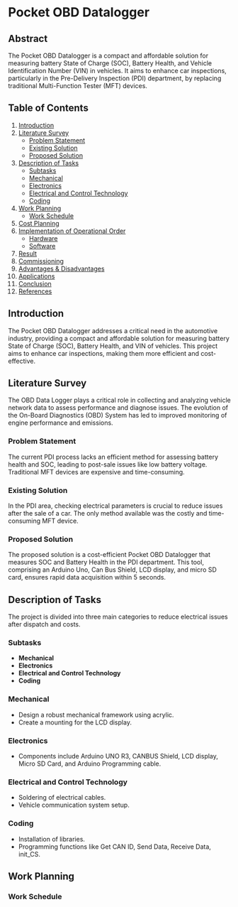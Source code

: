 # Pocket OBD Datalogger

## Abstract
The Pocket OBD Datalogger is a compact and affordable solution for measuring battery State of Charge (SOC), Battery Health, and Vehicle Identification Number (VIN) in vehicles. It aims to enhance car inspections, particularly in the Pre-Delivery Inspection (PDI) department, by replacing traditional Multi-Function Tester (MFT) devices.

## Table of Contents
1. [Introduction](#introduction)
2. [Literature Survey](#literature-survey)
   - [Problem Statement](#problem-statement)
   - [Existing Solution](#existing-solution)
   - [Proposed Solution](#proposed-solution)
3. [Description of Tasks](#description-of-tasks)
   - [Subtasks](#subtasks)
   - [Mechanical](#mechanical)
   - [Electronics](#electronics)
   - [Electrical and Control Technology](#electrical-and-control-technology)
   - [Coding](#coding)
4. [Work Planning](#work-planning)
   - [Work Schedule](#work-schedule)
5. [Cost Planning](#cost-planning)
6. [Implementation of Operational Order](#implementation-of-operational-order)
   - [Hardware](#hardware)
   - [Software](#software)
7. [Result](#result)
8. [Commissioning](#commissioning)
9. [Advantages & Disadvantages](#advantages--disadvantages)
10. [Applications](#applications)
11. [Conclusion](#conclusion)
12. [References](#references)

## Introduction
The Pocket OBD Datalogger addresses a critical need in the automotive industry, providing a compact and affordable solution for measuring battery State of Charge (SOC), Battery Health, and VIN of vehicles. This project aims to enhance car inspections, making them more efficient and cost-effective.

## Literature Survey
The OBD Data Logger plays a critical role in collecting and analyzing vehicle network data to assess performance and diagnose issues. The evolution of the On-Board Diagnostics (OBD) System has led to improved monitoring of engine performance and emissions.

### Problem Statement
The current PDI process lacks an efficient method for assessing battery health and SOC, leading to post-sale issues like low battery voltage. Traditional MFT devices are expensive and time-consuming.

### Existing Solution
In the PDI area, checking electrical parameters is crucial to reduce issues after the sale of a car. The only method available was the costly and time-consuming MFT device.

### Proposed Solution
The proposed solution is a cost-efficient Pocket OBD Datalogger that measures SOC and Battery Health in the PDI department. This tool, comprising an Arduino Uno, Can Bus Shield, LCD display, and micro SD card, ensures rapid data acquisition within 5 seconds.

## Description of Tasks
The project is divided into three main categories to reduce electrical issues after dispatch and costs.

### Subtasks
- **Mechanical**
- **Electronics**
- **Electrical and Control Technology**
- **Coding**

### Mechanical
- Design a robust mechanical framework using acrylic.
- Create a mounting for the LCD display.

### Electronics
- Components include Arduino UNO R3, CANBUS Shield, LCD display, Micro SD Card, and Arduino Programming cable.

### Electrical and Control Technology
- Soldering of electrical cables.
- Vehicle communication system setup.

### Coding
- Installation of libraries.
- Programming functions like Get CAN ID, Send Data, Receive Data, init_CS.

## Work Planning
### Work Schedule

